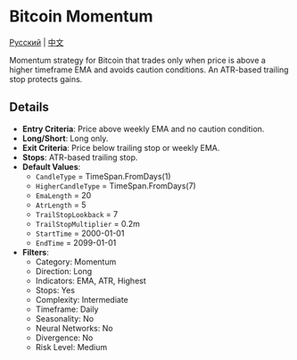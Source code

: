 # Bitcoin Momentum
[Русский](README_ru.md) | [中文](README_cn.md)

Momentum strategy for Bitcoin that trades only when price is above a higher timeframe EMA and avoids caution conditions. An ATR-based trailing stop protects gains.

## Details

- **Entry Criteria**: Price above weekly EMA and no caution condition.
- **Long/Short**: Long only.
- **Exit Criteria**: Price below trailing stop or weekly EMA.
- **Stops**: ATR-based trailing stop.
- **Default Values**:
  - `CandleType` = TimeSpan.FromDays(1)
  - `HigherCandleType` = TimeSpan.FromDays(7)
  - `EmaLength` = 20
  - `AtrLength` = 5
  - `TrailStopLookback` = 7
  - `TrailStopMultiplier` = 0.2m
  - `StartTime` = 2000-01-01
  - `EndTime` = 2099-01-01
- **Filters**:
  - Category: Momentum
  - Direction: Long
  - Indicators: EMA, ATR, Highest
  - Stops: Yes
  - Complexity: Intermediate
  - Timeframe: Daily
  - Seasonality: No
  - Neural Networks: No
  - Divergence: No
  - Risk Level: Medium
